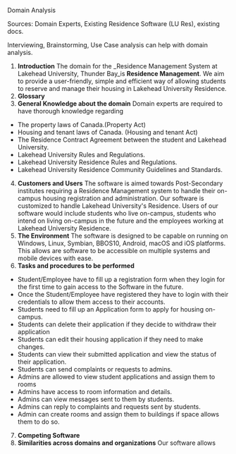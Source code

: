

Domain Analysis

Sources: Domain Experts, Existing Residence Software (LU Res), existing docs.

Interviewing, Brainstorming, Use Case analysis can help with domain analysis.

1. **Introduction**
The domain for the _Residence Management System at Lakehead University, Thunder Bay_is **Residence Management**. We aim to provide a user-friendly, simple and efficient way of allowing students to reserve and manage their housing in Lakehead University Residence.
2. **Glossary**
3. **General Knowledge about the domain**
Domain experts are required to have thorough knowledge regarding
- The property laws of Canada.(Property Act)
- Housing and tenant laws of Canada. (Housing and tenant Act)
- The Residence Contract Agreement between the student and Lakehead University.
- Lakehead University Rules and Regulations.
- Lakehead University Residence Rules and Regulations.
- Lakehead University Residence Community Guidelines and Standards.
4. **Customers and Users**
The software is aimed towards Post-Secondary institutes requiring a Residence Management system to handle their on-campus housing registration and administration. Our software is customized to handle Lakehead University&#39;s Residence. Users of our software would include students who live on-campus, students who intend on living on-campus in the future and the employees working at Lakehead University Residence.
5. **The Environment**
The software is designed to be capable on running on Windows, Linux, Symbian, BBOS10, Android, macOS and iOS platforms. This allows are software to be accessible on multiple systems and mobile devices with ease.
6. **Tasks and procedures to be performed**
- Student/Employee have to fill up a registration form when they login for the first time to gain access to the Software in the future.
- Once the Student/Employee have registered they have to login with their credentials to allow them access to their accounts.
- Students need to fill up an Application form to apply for housing on-campus.
- Students can delete their application if they decide to withdraw their application
- Students can edit their housing application if they need to make changes.
- Students can view their submitted application and view the status of their application.
- Students can send complaints or requests to admins.
- Admins are allowed to view student applications and assign them to rooms
- Admins have access to room information and details.
- Admins can view messages sent to them by students.
- Admins can reply to complaints and requests sent by students.
- Admin can create rooms and assign them to buildings if space allows them to do so.
7. **Competing Software**
8. **Similarities across domains and organizations**
Our software allows

